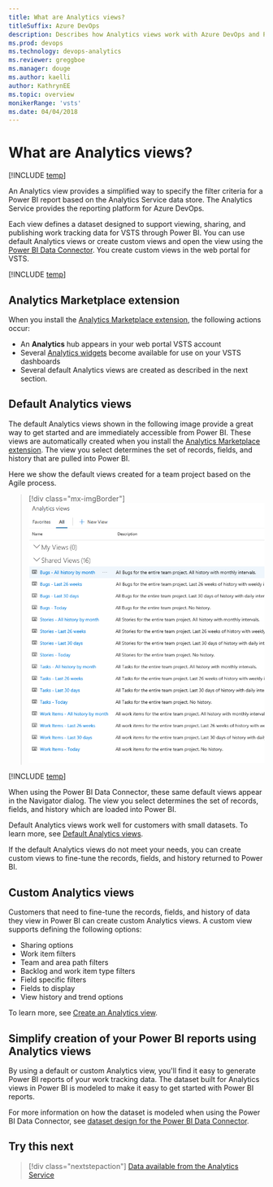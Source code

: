 ```yaml
---
title: What are Analytics views?
titleSuffix: Azure DevOps
description: Describes how Analytics views work with Azure DevOps and Power BI integration 
ms.prod: devops
ms.technology: devops-analytics
ms.reviewer: greggboe
ms.manager: douge
ms.author: kaelli
author: KathrynEE
ms.topic: overview
monikerRange: 'vsts'
ms.date: 04/04/2018
---
```


# What are Analytics views?

[!INCLUDE [temp](../../_shared/version-vsts-only.md)]

An Analytics view provides a simplified way to specify the filter criteria for a Power BI report based on the Analytics Service data store. The Analytics Service provides the reporting platform for Azure DevOps.

Each view defines a dataset designed to support viewing, sharing, and publishing work tracking data for VSTS through Power BI. You can use default Analytics views or create custom views and open the view using the [Power BI Data Connector](../powerbi/data-connector-connect.md). You create custom views in the web portal for VSTS. 

[!INCLUDE [temp](../_shared/analytics-view-availability.md)]

## Analytics Marketplace extension 

When you install the [Analytics Marketplace extension](https://marketplace.visualstudio.com/items?itemName=ms.vss-analytics), the following actions occur: 
- An **Analytics** hub appears in your web portal VSTS account
- Several [Analytics widgets](analytics-widgets-vsts.md) become available for use on your VSTS dashboards 
- Several default Analytics views are created as described in the next section. 

## Default Analytics views

The default Analytics views shown in the following image provide a great way to get started and are immediately accessible from Power BI. These views are automatically created when you install the [Analytics Marketplace extension](https://marketplace.visualstudio.com/items?itemName=ms.vss-analytics). The view you select determines the set of records, fields, and history that are pulled into Power BI.  

Here we show the default views created for a team project based on the Agile process. 

> [!div class="mx-imgBorder"] 
> ![Default Analytics views](./_img/default-views/default-views.png)

[!INCLUDE [temp](../_shared/analytics-image-differences.md)] 

When using the Power BI Data Connector, these same default views appear in the Navigator dialog. The view you select determines the set of records, fields, and history which are loaded into Power BI. 

Default Analytics views work well for customers with small datasets. To learn more, see [Default Analytics views](analytics-default-views.md).

If the default Analytics views do not meet your needs, you can create custom views to fine-tune the records, fields, and history returned to Power BI.


## Custom Analytics views

Customers that need to fine-tune the records, fields, and history of data they view in Power BI can create custom Analytics views. A custom view supports defining the following options:
- Sharing options
- Work item filters 
- Team and area path filters
- Backlog and work item type filters
- Field specific filters 
- Fields to display 
- View history and trend options 

To learn more, see [Create an Analytics view](./analytics-views-create.md).

## Simplify creation of your Power BI reports using Analytics views 

By using a default or custom Analytics view, you'll find it easy to generate Power BI reports of your work tracking data. The dataset built for Analytics views in Power BI is modeled to make it easy to get started with Power BI reports.

For more information on how the dataset is modeled when using the Power BI Data Connector, see [dataset design for the Power BI Data Connector](../powerbi/data-connector-dataset.md).

<a id="q-a">  </a>
## Try this next
> [!div class="nextstepaction"]
> [Data available from the Analytics Service](data-available-in-analytics.md)

 
